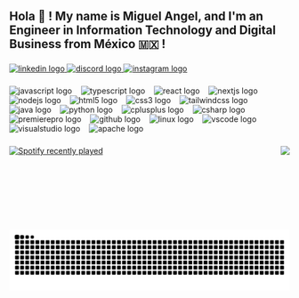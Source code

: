 <h2 align="left">Hola 👋 ! My name is Miguel Angel, and I'm an Engineer in Information Technology and Digital Business from México 🇲🇽 !</h2>

###

<div align="left">
  <a href="https://www.linkedin.com/in/miguel-angel-espinosa-de-los-monteros-283bb930b/" target="_blank">
    <img src="https://img.shields.io/static/v1?message=LinkedIn&logo=linkedin&label=&color=0077B5&logoColor=white&labelColor=&style=flat&logoWidth=20" height="20" alt="linkedin logo"  />
  </a>
  <a href="https://discord.com/users/265591758895841302" target="_blank">
    <img src="https://img.shields.io/static/v1?message=Discord&logo=discord&label=&color=7289DA&logoColor=white&labelColor=&style=flat&logoWidth=20" height="20" alt="discord logo"  />
  </a>
  <a href="https://www.instagram.com/mikespinosa__/" target="_blank">
    <img src="https://img.shields.io/static/v1?message=Instagram&logo=instagram&label=&color=E4405F&logoColor=white&labelColor=&style=flat&logoWidth=20" height="20" alt="instagram logo"  />
  </a>
</div>

###

<div align="left">
  <img src="https://cdn.jsdelivr.net/gh/devicons/devicon/icons/javascript/javascript-original.svg" height="20" alt="javascript logo"  />
  <img width="8" />
  <img src="https://cdn.jsdelivr.net/gh/devicons/devicon/icons/typescript/typescript-original.svg" height="20" alt="typescript logo"  />
  <img width="8" />
  <img src="https://cdn.jsdelivr.net/gh/devicons/devicon/icons/react/react-original.svg" height="20" alt="react logo"  />
  <img width="8" />
  <img src="https://cdn.jsdelivr.net/gh/devicons/devicon/icons/nextjs/nextjs-original.svg" height="20" alt="nextjs logo"  />
  <img width="8" />
  <img src="https://cdn.jsdelivr.net/gh/devicons/devicon/icons/nodejs/nodejs-original.svg" height="20" alt="nodejs logo"  />
  <img width="8" />
  <img src="https://cdn.jsdelivr.net/gh/devicons/devicon/icons/html5/html5-original.svg" height="20" alt="html5 logo"  />
  <img width="8" />
  <img src="https://cdn.jsdelivr.net/gh/devicons/devicon/icons/css3/css3-original.svg" height="20" alt="css3 logo"  />
  <img width="8" />
  <img src="https://www.vectorlogo.zone/logos/tailwindcss/tailwindcss-icon.svg" height="20" alt="tailwindcss logo" />
  <img width="8" />
  <img src="https://cdn.jsdelivr.net/gh/devicons/devicon/icons/java/java-original.svg" height="20" alt="java logo"  />
  <img width="8" />
  <img src="https://cdn.jsdelivr.net/gh/devicons/devicon/icons/python/python-original.svg" height="20" alt="python logo"  />
  <img width="8" />
  <img src="https://cdn.jsdelivr.net/gh/devicons/devicon/icons/cplusplus/cplusplus-original.svg" height="20" alt="cplusplus logo"  />
  <img width="8" />
  <img src="https://cdn.jsdelivr.net/gh/devicons/devicon/icons/csharp/csharp-original.svg" height="20" alt="csharp logo"  />
  <img width="8" />
  <img src="https://cdn.jsdelivr.net/gh/devicons/devicon/icons/premierepro/premierepro-plain.svg" height="20" alt="premierepro logo"  />
  <img width="8" />
  <img src="https://cdn.jsdelivr.net/gh/devicons/devicon/icons/github/github-original.svg" height="20" alt="github logo"  />
  <img width="8" />
  <img src="https://cdn.jsdelivr.net/gh/devicons/devicon/icons/linux/linux-original.svg" height="20" alt="linux logo"  />
  <img width="8" />
  <img src="https://cdn.jsdelivr.net/gh/devicons/devicon/icons/vscode/vscode-original.svg" height="20" alt="vscode logo"  />
  <img width="8" />
  <img src="https://cdn.jsdelivr.net/gh/devicons/devicon/icons/visualstudio/visualstudio-plain.svg" height="20" alt="visualstudio logo"  />
  <img width="8" />
  <img src="https://cdn.jsdelivr.net/gh/devicons/devicon/icons/apache/apache-original.svg" height="20" alt="apache logo"  />
</div>

###

<img align="right" height="150" src="https://i.giphy.com/media/v1.Y2lkPTc5MGI3NjExc3VlMTh6NjQxbjYydjRsZnd2aWFpbWtvZ2E1NmZ0a3hmcGV1M2czeiZlcD12MV9pbnRlcm5hbF9naWZfYnlfaWQmY3Q9Zw/7E8tiGcPf1G78dMXRf/giphy.gif"  />

###

<div align="left">
  <a href="https://open.spotify.com/user/coder612">
    <img src="https://spotify-recently-played-readme.vercel.app/api?user=coder612&count=3&unique=true" alt="Spotify recently played"  />
  </a>
</div>

###

<br clear="both">

<img src="https://raw.githubusercontent.com/mikesspinosa/mikesspinosa/output/snake.svg" alt="Snake animation" />

###
